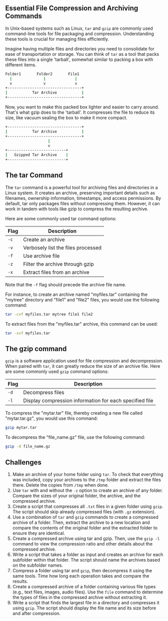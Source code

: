 ## Essential File Compression and Archiving Commands 

In Unix-based systems such as Linux, `tar` and `gzip` are commonly used command-line tools for file packaging and compression. Understanding these tools is crucial for managing files efficiently.

Imagine having multiple files and directories you need to consolidate for ease of transportation or storage. You can think of `tar` as a tool that packs these files into a single 'tarball', somewhat similar to packing a box with different items.

```bash
Folder1       Folder2       File1
  |              |             |
  v              v             v
+---------------------------------+
|           Tar Archive           |
+---------------------------------+
```

Now, you want to make this packed box lighter and easier to carry around. That's what gzip does to the 'tarball'. It compresses the file to reduce its size, like vacuum sealing the box to make it more compact.

```bash
+---------------------------------+
|           Tar Archive           |
+---------------------------------+
                   |
                   v
+--------------------------+
|   Gzipped Tar Archive    |
+--------------------------+
```

## The tar Command

The `tar`  command is a powerful tool for archiving files and directories in a Linux system. It creates an archive, preserving important details such as filenames, ownership information, timestamps, and access permissions. By default, tar only packages files without compressing them. However, it can work in tandem with tools like gzip to compress the resulting archive.

Here are some commonly used tar command options:

| Flag | Description |
| --- | --- |
| `-c` | Create an archive |
| `-v` | Verbosely list the files processed |
| `-f` | Use archive file |
| `-z` | Filter the archive through gzip |
| `-x` | Extract files from an archive |

Note that the `-f` flag should precede the archive file name.

For instance, to create an archive named "myfiles.tar" containing the "mytree" directory and "file1" and "file2" files, you would use the following command:

```bash
tar -cvf myfiles.tar mytree file1 file2
```

To extract files from the "myfiles.tar" archive, this command can be used:

```bash
tar -xvf myfiles.tar
```

## The gzip command

`gzip` is a software application used for file compression and decompression. When paired with `tar`, it can greatly reduce the size of an archive file. Here are some commonly used `gzip` command options:

| Flag | Description |
| --- | --- |
| `-d` | Decompress files |
| `-l` | Display compression information for each specified file |

To compress the "mytar.tar" file, thereby creating a new file called "mytar.tar.gz", you would use this command:

```bash
gzip mytar.tar
```

To decompress the "file_name.gz" file, use the following command:

```bash
gzip -d file_name.gz
```

## Challenges

1. Make an archive of your home folder using `tar`. To check that everything was included, copy your archives to the `/tmp` folder and extract the files there. Delete the copies from `/tmp` when done.
2. Use `tar` with and without the `-z` option to create an archive of any folder. Compare the sizes of your original folder, the archive, and the compressed archive.
3. Create a script that compresses all `.txt` files in a given folder using `gzip`. The script should skip already compressed files (with `.gz` extension).
4. Use a combination of `tar` and `gzip` commands to create a compressed archive of a folder. Then, extract the archive to a new location and compare the contents of the original folder and the extracted folder to ensure they are identical.
5. Create a compressed archive using tar and gzip. Then, use the `gzip -l` command to view the compression ratio and other details about the compressed archive.
6. Write a script that takes a folder as input and creates an archive for each subfolder within that folder. The script should name the archives based on the subfolder names.
7. Compress a folder using tar and `gzip`, then decompress it using the same tools. Time how long each operation takes and compare the results.
8. Create a compressed archive of a folder containing various file types (e.g., text files, images, audio files). Use the `file` command to determine the types of files in the compressed archive without extracting it.
9. Write a script that finds the largest file in a directory and compresses it using `gzip`. The script should display the file name and its size before and after compression.
